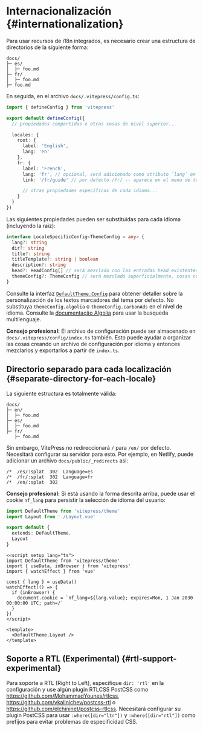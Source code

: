 # Internacionalización {#internationalization}

Para usar recursos de i18n integrados, es necesario crear una estructura de directorios de la siguiente forma:

```
docs/
├─ es/
│  ├─ foo.md
├─ fr/
│  ├─ foo.md
├─ foo.md
```

En seguida, en el archivo `docs/.vitepress/config.ts`:

```ts [docs/.vitepress/config.ts]
import { defineConfig } from 'vitepress'

export default defineConfig({
  // propiedades compartidas e otras cosas de nivel superior...

  locales: {
    root: {
      label: 'English',
      lang: 'en'
    },
    fr: {
      label: 'French',
      lang: 'fr', // opcional, será adicionado como atributo `lang` en el tag `html`
      link: '/fr/guide' // por defecto /fr/ -- aparece en el menu de traducciones de la barra de navegación, puede ser externo

      // otras propiedades específicas de cada idioma...
    }
  }
})
```

Las siguientes propiedades pueden ser substituidas para cada idioma (incluyendo la raiz):

```ts
interface LocaleSpecificConfig<ThemeConfig = any> {
  lang?: string
  dir?: string
  title?: string
  titleTemplate?: string | boolean
  description?: string
  head?: HeadConfig[] // será mezclado con las entradas head existentes, las metatags duplicadas son removidas automáticamente
  themeConfig?: ThemeConfig // será mezclado superficialmente, cosas comunes pueden ser colocadas en la entrada superios  de themeConfig
}
```

Consulte la interfaz [`DefaultTheme.Config`](https://github.com/vuejs/vitepress/blob/main/types/default-theme.d.ts) para obtener detaller sobre la personalización de los textos marcadores del tema por defecto. No substituya `themeConfig.algolia` o `themeConfig.carbonAds` en el nivel de idioma. Consulte la [documentação Algolia](../reference/default-theme-search#i18n) para usar la busqueda multilenguaje.

**Consejo profesional:** El archivo de configuración puede ser almacenado en `docs/.vitepress/config/index.ts` también. Esto puede ayudar a organizar las cosas creando un archivo de configuración por idioma y entonces mezclarlos y exportarlos a partir de `index.ts`.

## Directorio separado para cada localización {#separate-directory-for-each-locale}

La siguiente estructura es totalmente válida:

```
docs/
├─ en/
│  ├─ foo.md
├─ es/
│  ├─ foo.md
├─ fr/
   ├─ foo.md
```

Sin embargo, VitePress no redireccionará `/` para `/en/` por defecto. Necesitará configurar su servidor para esto. Por ejemplo, en Netlify, puede adicionar un archivo `docs/public/_redirects` asi:

```
/*  /es/:splat  302  Language=es
/*  /fr/:splat  302  Language=fr
/*  /en/:splat  302
```

**Consejo profesional:** Si está usando la forma descrita arriba, puede usar el cookie `nf_lang` para persistir la selección de idioma del usuario:

```ts [docs/.vitepress/theme/index.ts]
import DefaultTheme from 'vitepress/theme'
import Layout from './Layout.vue'

export default {
  extends: DefaultTheme,
  Layout
}
```

```vue [docs/.vitepress/theme/Layout.vue]
<<script setup lang="ts">
import DefaultTheme from 'vitepress/theme'
import { useData, inBrowser } from 'vitepress'
import { watchEffect } from 'vue'

const { lang } = useData()
watchEffect(() => {
  if (inBrowser) {
    document.cookie = `nf_lang=${lang.value}; expires=Mon, 1 Jan 2030 00:00:00 UTC; path=/`
  }
})
</script>

<template>
  <DefaultTheme.Layout />
</template>
```

## Soporte a RTL (Experimental) {#rtl-support-experimental}

Para soporte a RTL (Right to Left), especifique `dir: 'rtl'` en la configuración y use algún plugin RTLCSS PostCSS como <https://github.com/MohammadYounes/rtlcss>, <https://github.com/vkalinichev/postcss-rtl> o <https://github.com/elchininet/postcss-rtlcss>. Necesitará configurar su plugin PostCSS para usar `:where([dir="ltr"])` y `:where([dir="rtl"])` como prefijos para evitar problemas de especificidad CSS.
